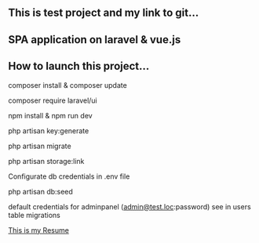 ## This is test project and my link to git...
## SPA application on laravel & vue.js
## How to launch this project...

composer install & composer update

composer require laravel/ui

npm install & npm run dev

php artisan key:generate

php artisan migrate

php artisan storage:link

Configurate db credentials in .env file

php artisan db:seed


default credentials for adminpanel (admin@test.loc:password) see in users table migrations

[This is my Resume](https://irkutsk.hh.ru/resume/7c92f21bff02d23b6b0039ed1f483774494a72)
